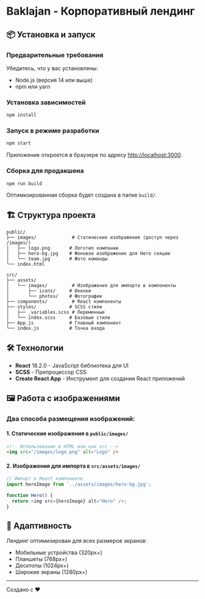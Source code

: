 # Baklajan - Корпоративный лендинг

## 📦 Установка и запуск
### Предварительные требования

Убедитесь, что у вас установлены:
- Node.js (версия 14 или выше)
- npm или yarn

### Установка зависимостей

```bash
npm install
```

### Запуск в режиме разработки

```bash
npm start
```

Приложение откроется в браузере по адресу [http://localhost:3000](http://localhost:3000).

### Сборка для продакшена

```bash
npm run build
```

Оптимизированная сборка будет создана в папке `build/`.

## 🏗️ Структура проекта

```
public/
├── images/             # Статические изображения (доступ через /images/)
│   ├── logo.png       # Логотип компании
│   ├── hero-bg.jpg    # Фоновое изображение для Hero секции
│   └── team.jpg       # Фото команды
└── index.html

src/
├── assets/
│   └── images/         # Изображения для импорта в компоненты
│       ├── icons/     # Иконки
│       └── photos/    # Фотографии
├── components/         # React компоненты
├── styles/            # SCSS стили
│   ├── _variables.scss # Переменные
│   └── index.scss     # Базовые стили
├── App.js             # Главный компонент
└── index.js           # Точка входа
```
## 🛠️ Технологии

- **React** 18.2.0 - JavaScript библиотека для UI
- **SCSS** - Препроцессор CSS
- **Create React App** - Инструмент для создания React приложений

## 🖼️ Работа с изображениями

### Два способа размещения изображений:

#### 1. Статические изображения в `public/images/`
```html
<!-- Использование в HTML или как src -->
<img src="/images/logo.png" alt="Logo" />
```

#### 2. Изображения для импорта в `src/assets/images/`
```javascript
// Импорт в React компоненте
import heroImage from '../assets/images/hero-bg.jpg';

function Hero() {
  return <img src={heroImage} alt="Hero" />;
}
```
## 📱 Адаптивность

Лендинг оптимизирован для всех размеров экранов:
- Мобильные устройства (320px+)
- Планшеты (768px+)
- Десктопы (1024px+)
- Широкие экраны (1280px+)
---

Создано с ❤️ 